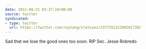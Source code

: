 ```yaml
---
date: 2012-08-21 03:37:19+00:00
source: twitter
syndicated:
- type: twitter
  url: https://twitter.com/roytang/statuses/237755231390281728/
---
```


Sad that we lose the good ones too soon. RIP Sec. Jesse Robredo